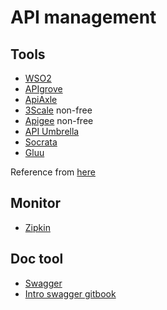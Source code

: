 API management
==============

Tools
-----

* [WSO2](http://zipkin.io/)
* [APIgrove](https://github.com/apigrove/apigrove)
* [ApiAxle](http://apiaxle.com/)
* [3Scale](https://www.3scale.net/) non-free
* [Apigee](http://apigee.com/about/) non-free
* [API Umbrella](https://apiumbrella.io/)
* [Socrata](https://socrata.com/)
* [Gluu](https://www.gluu.org/)

Reference from [here](http://apievangelist.com/2014/10/05/taking-a-fresh-look-at-what-open-source-api-management-architecture-is-available/)

Monitor
-------

* [Zipkin](http://zipkin.io/)


Doc tool
-------

* [Swagger](http://swagger.io/)
* [Intro swagger gitbook](https://www.gitbook.com/book/huangwenchao/swagger/details)
